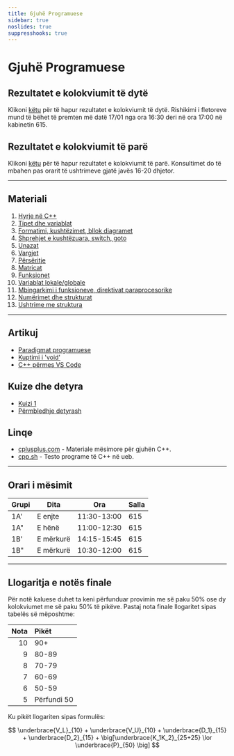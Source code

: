 ```yaml
---
title: Gjuhë Programuese
sidebar: true
noslides: true
suppresshooks: true
---
```


# Gjuhë Programuese

## Rezultatet e kolokviumit të dytë

Klikoni [këtu](https://docs.google.com/spreadsheets/d/1_qaZ63PPEAAuwSahBfDvDuTqojp4IWChmTqzenBlpvQ/edit?usp=sharing) për të hapur rezultatet e kolokviumit të dytë. Rishikimi i fletoreve mund të bëhet të premten më datë 17/01 nga ora 16:30 deri në ora 17:00 në kabinetin 615.

## Rezultatet e kolokviumit të parë

Klikoni [këtu](/lendet/gjuhe-programuese/kolokviumi-1) për të hapur rezultatet e kolokviumit të parë.
Konsultimet do të mbahen pas orarit të ushtrimeve gjatë javës 16-20 dhjetor.

---

## Materiali

1. [Hyrje në C++](/lendet/gjuhe-programuese/java1)
2. [Tipet dhe variablat](/lendet/gjuhe-programuese/java2)
3. [Formatimi, kushtëzimet, bllok diagramet](/lendet/gjuhe-programuese/java3)
4. [Shprehjet e kushtëzuara, switch, goto](/lendet/gjuhe-programuese/java4)
5. [Unazat](/lendet/gjuhe-programuese/java5)
6. [Vargjet](/lendet/gjuhe-programuese/java6)
7. [Përsëritje](/lendet/gjuhe-programuese/java7)
8. [Matricat](/lendet/gjuhe-programuese/java8)
9. [Funksionet](/lendet/gjuhe-programuese/java9)
10. [Variablat lokale/globale](/lendet/gjuhe-programuese/java10)
11. [Mbingarkimi i funksioneve, direktivat paraprocesorike](/lendet/gjuhe-programuese/java11)
12. [Numërimet dhe strukturat](/lendet/gjuhe-programuese/java12)
13. [Ushtrime me struktura](/lendet/gjuhe-programuese/java13)

---

## Artikuj

- [Paradigmat programuese](/lendet/gjuhe-programuese/paradigmat-programuese)
- [Kuptimi i 'void'](/lendet/gjuhe-programuese/void)
- [C++ përmes VS Code](/lendet/gjuhe-programuese/vs-code)

## Kuize dhe detyra

- [Kuizi 1](/lendet/gjuhe-programuese/kuiz1)
- [Përmbledhje detyrash](/lendet/gjuhe-programuese/detyra)

## Linqe

- [cplusplus.com](http://www.cplusplus.com/doc/tutorial/) - Materiale mësimore për gjuhën C++.
- [cpp.sh](http://cpp.sh/) - Testo programe të C++ në ueb.

---

## Orari i mësimit

| Grupi | Dita      | Ora         | Salla |
| ----- | --------- | ----------- | ----- |
| 1A'   | E enjte   | 11:30-13:00 | 615   |
| 1A"   | E hënë    | 11:00-12:30 | 615   |
| 1B'   | E mërkurë | 14:15-15:45 | 615   |
| 1B"   | E mërkurë | 10:30-12:00 | 615   |

---

## Llogaritja e notës finale

Për notë kaluese duhet ta keni përfunduar provimin me së paku 50% ose dy kolokviumet me së paku 50% të pikëve. Pastaj nota finale llogaritet sipas tabelës së mëposhtme:

| Nota | Pikët       |
| ---: | :---------- |
|   10 | 90+         |
|    9 | 80-89       |
|    8 | 70-79       |
|    7 | 60-69       |
|    6 | 50-59       |
|    5 | Përfundi 50 |

Ku pikët llogariten sipas formulës:

$$
\underbrace{V_L}_{10} + \underbrace{V_U}_{10} + \underbrace{D_1}_{15} + \underbrace{D_2}_{15} + \big[\underbrace{K_1K_2}_{25+25} \lor \underbrace{P}_{50} \big]
$$
